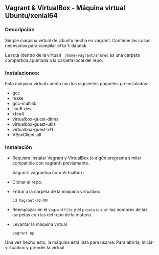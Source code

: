 ## Vagrant & VirtualBox - Máquina virtual Ubuntu/xenial64

### Descripción
Simple máquina virtual de Ubuntu hecha en vagrant. Contiene las cosas necesarias para compilar el tp 1: datalab.

La ruta (dentro de la virtual) ` /home/vagrant/shared` es una carpeta compartida apuntada a la carpeta local del repo.

### Instalaciones:
Esta máquina virtual cuenta con los siguientes paquetes preinstalados:
- gcc
- make
- gcc-multilib
- libc6-dev
- xfce4
- virtualbox-guest-dkms 
- virtualbox-guest-utils 
- virtualbox-guest-x11
- VBoxClient-all

### Instalación

- Requiere instalar Vagrant y VirtualBox (o algún programa similar compatible con vagrant) previamente.

    Vagrant: vagrantup.com
    Virtualbox:

- Clonar el repo.

- Entrar a la carpeta de la máquina virtualbox

      cd Vagrant-Oz-VM

- Reemplazar en el `Vagrantfile` y el `provision.sh` los nombres de las carpetas con las del repo de la materia.

- Levantar la máquina virtual

      vagrant up


Una vez hecho esto, la máquina está lista para usarse. Para abrirla, iniciar virtualbox y prender la virtual.



